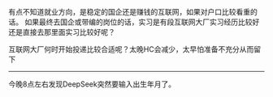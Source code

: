 <!--
 * @Author: LetMeFly
 * @Date: 2025-03-14 13:03:17
 * @LastEditors: LetMeFly.xyz
 * @LastEditTime: 2025-03-14 19:58:54
-->
有点不知道就业方向，是稳定的国企还是赚钱的互联网，如果对户口比较看重的话。  如果最终去国企或带编的岗位的话，实习是有段互联网大厂实习经历比较好还是直接去那里面实习比较好呢？

互联网大厂何时开始投递比较合适呢？太晚HC会减少，太早怕准备不充分从而留下

---

今晚8点左右发现DeepSeek突然要输入出生年月了。
